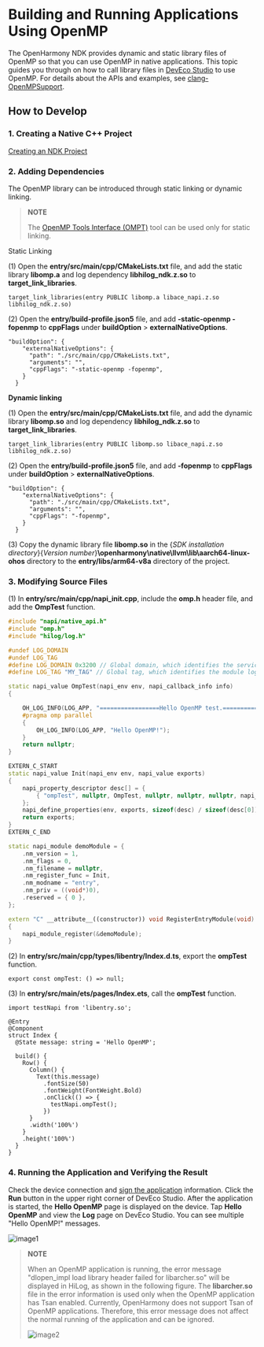 # Building and Running Applications Using OpenMP
<!--Kit: NDK Development-->
<!--Subsystem: arkcompiler-->
<!--Owner: @yangming4249-->
<!--Designer: @ychen3--->
<!--Tester: @zsw_zhushiwei-->
<!--Adviser: @fang-jinxu-->

The OpenHarmony NDK provides dynamic and static library files of OpenMP so that you can use OpenMP in native applications. This topic guides you through on how to call library files in [DevEco Studio](https://developer.huawei.com/consumer/en/deveco-studio/) to use OpenMP. For details about the APIs and examples, see [clang-OpenMPSupport](https://clang.llvm.org/docs/OpenMPSupport.html).

## How to Develop

### 1. Creating a Native C++ Project
[Creating an NDK Project](./create-with-ndk.md)

### 2. Adding Dependencies

The OpenMP library can be introduced through static linking or dynamic linking.

> **NOTE**
> 
> The [OpenMP Tools Interface (OMPT)](https://www.openmp.org/spec-html/5.0/openmpsu15.html#x25-240001.5.1) tool can be used only for static linking.
>

Static Linking

(1) Open the **entry/src/main/cpp/CMakeLists.txt** file, and add the static library **libomp.a** and log dependency **libhilog\_ndk.z.so** to **target\_link\_libraries**.

```makelists
target_link_libraries(entry PUBLIC libomp.a libace_napi.z.so libhilog_ndk.z.so)
```

(2) Open the **entry/build-profile.json5** file, and add **-static-openmp -fopenmp** to **cppFlags** under **buildOption** > **externalNativeOptions**.

```
"buildOption": {
    "externalNativeOptions": {
      "path": "./src/main/cpp/CMakeLists.txt",
      "arguments": "",
      "cppFlags": "-static-openmp -fopenmp",
    }
  }
```

**Dynamic linking**

 (1) Open the **entry/src/main/cpp/CMakeLists.txt** file, and add the dynamic library **libomp.so** and log dependency **libhilog\_ndk.z.so** to **target\_link\_libraries**.

```makelists
target_link_libraries(entry PUBLIC libomp.so libace_napi.z.so libhilog_ndk.z.so)
```

 (2) Open the **entry/build-profile.json5** file, and add **-fopenmp** to **cppFlags** under **buildOption** > **externalNativeOptions**.

```
"buildOption": {
    "externalNativeOptions": {
      "path": "./src/main/cpp/CMakeLists.txt",
      "arguments": "",
      "cppFlags": "-fopenmp",
    }
  }
```

 (3) Copy the dynamic library file **libomp.so** in the {*SDK installation directory*}\{*Version number*}**\openharmony\native\llvm\lib\aarch64-linux-ohos** directory to the **entry/libs/arm64-v8a** directory of the project.

### 3. Modifying Source Files

 (1) In **entry/src/main/cpp/napi_init.cpp**, include the **omp.h** header file, and add the **OmpTest** function.

```cpp
#include "napi/native_api.h"
#include "omp.h"
#include "hilog/log.h" 

#undef LOG_DOMAIN 
#undef LOG_TAG 
#define LOG_DOMAIN 0x3200 // Global domain, which identifies the service domain.
#define LOG_TAG "MY_TAG" // Global tag, which identifies the module log tag.

static napi_value OmpTest(napi_env env, napi_callback_info info)
{

    OH_LOG_INFO(LOG_APP, "=================Hello OpenMP test.====================");
    #pragma omp parallel
    {
        OH_LOG_INFO(LOG_APP, "Hello OpenMP!");
    }
    return nullptr;
}

EXTERN_C_START
static napi_value Init(napi_env env, napi_value exports)
{
    napi_property_descriptor desc[] = {
        { "ompTest", nullptr, OmpTest, nullptr, nullptr, nullptr, napi_default, nullptr }
    };
    napi_define_properties(env, exports, sizeof(desc) / sizeof(desc[0]), desc);
    return exports;
}
EXTERN_C_END

static napi_module demoModule = {
    .nm_version = 1,
    .nm_flags = 0,
    .nm_filename = nullptr,
    .nm_register_func = Init,
    .nm_modname = "entry",
    .nm_priv = ((void*)0),
    .reserved = { 0 },
};

extern "C" __attribute__((constructor)) void RegisterEntryModule(void)
{
    napi_module_register(&demoModule);
}

```

 (2) In **entry/src/main/cpp/types/libentry/Index.d.ts**, export the **ompTest** function.

```TS
export const ompTest: () => null;
```

 (3) In **entry/src/main/ets/pages/Index.ets**, call the **ompTest** function.

```TS
import testNapi from 'libentry.so';

@Entry
@Component
struct Index {
  @State message: string = 'Hello OpenMP';

  build() {
    Row() {
      Column() {
        Text(this.message)
          .fontSize(50)
          .fontWeight(FontWeight.Bold)
          .onClick(() => {
            testNapi.ompTest();
          })
      }
      .width('100%')
    }
    .height('100%')
  }
}
```

### 4. Running the Application and Verifying the Result

Check the device connection and [sign the application](https://developer.huawei.com/consumer/en/doc/harmonyos-guides-V5/ide-signing-V5) information. Click the **Run** button in the upper right corner of DevEco Studio. After the application is started, the **Hello OpenMP** page is displayed on the device. Tap **Hello OpenMP** and view the **Log** page on DevEco Studio. You can see multiple "Hello OpenMP!" messages.  

![image1](./figures/omp-result.png)

> **NOTE**
> 
> When an OpenMP application is running, the error message "dlopen_impl load library header failed for libarcher.so" will be displayed in HiLog, as shown in the following figure. The **libarcher.so** file in the error information is used only when the OpenMP application has Tsan enabled. Currently, OpenHarmony does not support Tsan of OpenMP applications. Therefore, this error message does not affect the normal running of the application and can be ignored.
>
> ![image2](./figures/omp-error.png)
